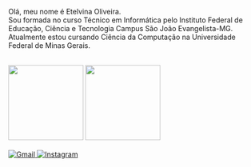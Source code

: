 <div>
  <p>Olá, meu nome é Etelvina Oliveira.<br>
  Sou formada no curso Técnico em Informática pelo Instituto Federal de Educação, Ciência e Tecnologia Campus São João Evangelista-MG. Atualmente estou cursando Ciência da Computação na Universidade Federal de Minas Gerais.
  </p>
</div>
<br>
<div>
  <img height='150cm' src='https://github-readme-stats.vercel.app/api?username=teteoliveira&show_icons=true&theme=dracula&include_all_commits=true'>
  <img height='150cm' src='https://github-readme-stats.vercel.app/api/top-langs/?username=teteoliveira&layout=compact&theme=dracula'>
</div>
<br>
<div>
  <a href="mailto:etelvina.oliveira2003@gmail.com">
    <img src="https://img.shields.io/badge/Gmail-D14836?style=for-the-badge&logo=gmail&logoColor=white" alt="Gmail">
  </a>
  <a href="https://www.instagram.com/teteoliveira1800/">
    <img src="https://img.shields.io/badge/Instagram-E4405F?style=for-the-badge&logo=instagram&logoColor=white" alt="Instagram">
  </a>
</div>
